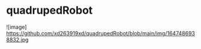 # quadrupedRobot

![image] https://github.com/xd263919xd/quadrupedRobot/blob/main/img/1647486938832.jpg
